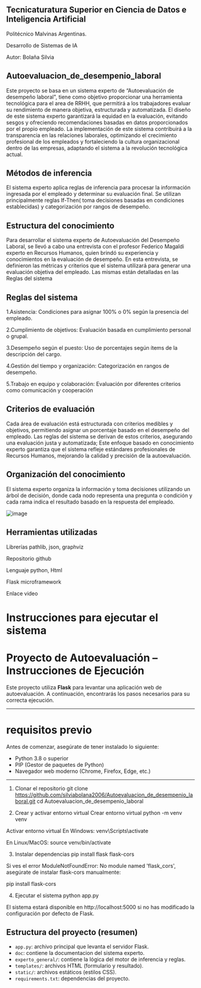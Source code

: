 ## Tecnicaturatura Superior en Ciencia de Datos e Inteligencia Artificial

Politécnico Malvinas Argentinas.

Desarrollo de Sistemas de IA

Autor: Bolaña Silvia

## Autoevaluacion_de_desempenio_laboral



Este proyecto se basa en un sistema experto de “Autoevaluación de desempeño laboral", tiene como objetivo proporcionar una herramienta tecnológica para el area de RRHH, que permitirá a los trabajadores evaluar su rendimiento de manera objetiva, estructurada y automatizada. El diseño de este sistema experto garantizará la equidad en la evaluación, evitando sesgos y ofreciendo recomendaciones basadas en datos proporcionados por el propio empleado. La implementación de este sistema contribuirá a la transparencia en las relaciones laborales, optimizando el crecimiento profesional de los empleados y fortaleciendo la cultura organizacional dentro de las empresas, adaptando el sistema a la revolución tecnológica actual.

## Métodos de inferencia

El sistema experto aplica reglas de inferencia para procesar la información ingresada por el empleado y determinar su evaluación final. Se utilizan principalmente reglas If-Then( toma decisiones basadas en condiciones establecidas) y categorización por rangos de desempeño.

## Estructura del conocimiento

Para desarrollar el sistema experto de Autoevaluación del Desempeño Laboral, se llevó a cabo una entrevista con el profesor Federico Magaldi experto en Recursos Humanos, quien brindó su experiencia y conocimientos en la evaluación de desempeño. En esta entrevista, se definieron las métricas y criterios que el sistema utilizará para generar una evaluación objetiva del empleado. Las mismas están detalladas en las Reglas del sistema 

## Reglas del sistema

   1.Asistencia: Condiciones para asignar 100% o 0% según la presencia del empleado.    

   2.Cumplimiento de objetivos: Evaluación basada en cumplimiento personal o grupal. 

   3.Desempeño según el puesto: Uso de porcentajes según ítems de la descripción del cargo.

   4.Gestión del tiempo y organización: Categorización en rangos de desempeño.

   5.Trabajo en equipo y colaboración: Evaluación por diferentes criterios como comunicación y cooperación

## Criterios de evaluación

Cada área de evaluación está estructurada con criterios medibles y objetivos, permitiendo asignar un porcentaje basado en el desempeño del empleado. Las reglas del sistema se derivan de estos criterios, asegurando una evaluación justa y automatizada; Este enfoque basado en conocimiento experto garantiza que el sistema refleje estándares profesionales de Recursos Humanos, mejorando la calidad y precisión de la autoevaluación.

## Organización del conocimiento

El sistema experto organiza la información y toma decisiones utilizando un árbol de decisión, donde cada nodo representa una pregunta o condición y cada rama indica el resultado basado en la respuesta del empleado.

![image](https://github.com/user-attachments/assets/91a86160-8d80-4a75-87dc-a925100abaf6)




## Herramientas utilizadas
Librerías pathlib, json, graphviz

Repositorio github

Lenguaje python, Html

Flask microframework

Enlace video

# Instrucciones para ejecutar el sistema

# Proyecto de Autoevaluación – Instrucciones de Ejecución

Este proyecto utiliza **Flask** para levantar una aplicación web de autoevaluación. A continuación, encontrarás los pasos necesarios para su correcta ejecución.

---

# requisitos previo

Antes de comenzar, asegúrate de tener instalado lo siguiente:

-  Python 3.8 o superior
-  PIP (Gestor de paquetes de Python)
-  Navegador web moderno (Chrome, Firefox, Edge, etc.)

---

 1. Clonar el repositorio
git clone https://github.com/silviabolana2006/Autoevaluacion_de_desempenio_laboral.git
cd Autoevaluacion_de_desempenio_laboral


 2. Crear y activar entorno virtual
 Crear entorno virtual
python -m venv venv

Activar entorno virtual
 En Windows:
venv\Scripts\activate

En Linux/MacOS:
source venv/bin/activate

 3. Instalar dependencias
pip install flask flask-cors

 Si ves el error ModuleNotFoundError: No module named 'flask_cors', asegúrate de instalar flask-cors manualmente:

pip install flask-cors


4. Ejecutar el sistema
python app.py


El sistema estará disponible en http://localhost:5000 si no has modificado la configuración por defecto de Flask.






## Estructura del proyecto (resumen)

- `app.py`: archivo principal que levanta el servidor Flask.
-  `doc`: contiene la documentacion del sistema experto.
- `experto_general/`: contiene la lógica del motor de inferencia y reglas.
- `templates/`: archivos HTML (formulario y resultado).
- `static/`: archivos estáticos (estilos CSS).
- `requirements.txt`: dependencias del proyecto.


